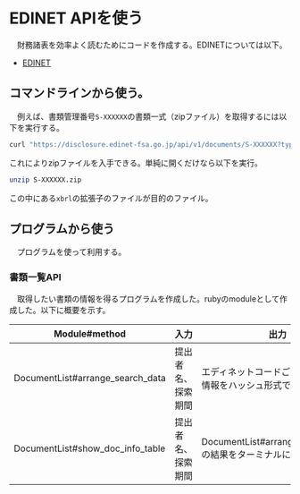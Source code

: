 # EDINET APIを使う
　財務諸表を効率よく読むためにコードを作成する。EDINETについては以下。

- [EDINET](https://disclosure2dl.edinet-fsa.go.jp/guide/static/disclosure/WZEK0110.html)

## コマンドラインから使う。
　例えば、書類管理番号`S-XXXXXX`の書類一式（zipファイル）を取得するには以下を実行する。

```bash
curl "https://disclosure.edinet-fsa.go.jp/api/v1/documents/S-XXXXXX?type=1" --output S-XXXXXX.zip
```

これによりzipファイルを入手できる。単純に開くだけなら以下を実行。

```bash
unzip S-XXXXXX.zip
```

この中にある`xbrl`の拡張子のファイルが目的のファイル。

## プログラムから使う
　プログラムを使って利用する。

### 書類一覧API
　取得したい書類の情報を得るプログラムを作成した。rubyのmoduleとして作成した。以下に概要を示す。

|Module#method|入力|出力|
|-|-|-|
|DocumentList#arrange_search_data|提出者名、探索期間|エディネットコードごとに分けた書類情報をハッシュ形式で返却|
|DocumentList#show_doc_info_table|提出者名、探索期間|DocumentList#arrange_search_dataの結果をターミナルに表示する。|